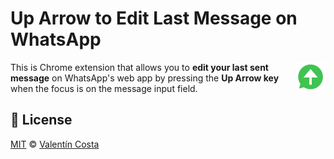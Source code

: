 # Up Arrow to Edit Last Message on WhatsApp

<img align="right" width="48" src="icon48.png" style="margin-left: 20px; margin-bottom: 20px;">

This is Chrome extension that allows you to **edit your last sent message** on WhatsApp's web app by pressing the **Up Arrow key** when the focus is on the message input field.


## 📝 License

[MIT](https://github.com/valentincostam/up-arrow-edit-last-message/blob/main/LICENSE) © [Valentín Costa](https://valentincosta.com)